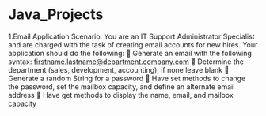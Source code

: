 # Java_Projects
1.Email Application
Scenario: You are an IT Support Administrator Specialist and are
charged with the task of creating email accounts for new hires.
Your application should do the following:
 Generate an email with the following syntax: firstname.lastname@department.company.com
 Determine the department (sales, development, accounting), if none leave blank
 Generate a random String for a password
 Have set methods to change the password, set the mailbox capacity, and define an alternate
email address
 Have get methods to display the name, email, and mailbox capacity
